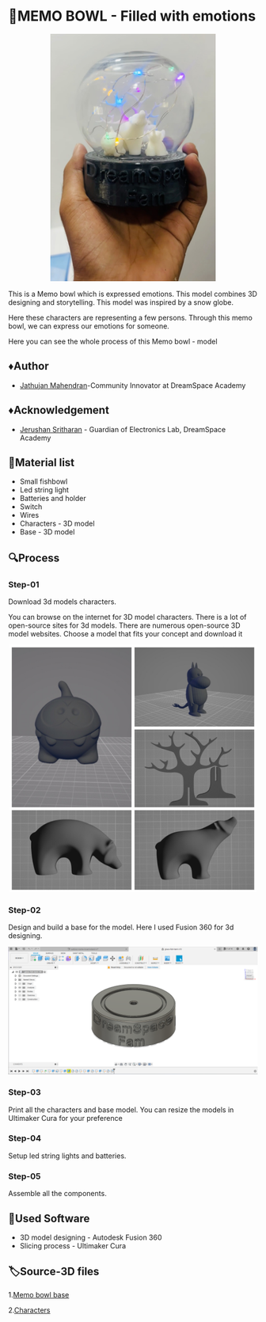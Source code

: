 
# :crystal_ball:MEMO BOWL - Filled with emotions 

<p align="center">
<img src="source/images/memo-bowl.jpg" height="500px" weidth="500px" >
</p>

This is a Memo bowl which is expressed emotions. This model combines 3D designing and storytelling. This model was inspired by a snow globe.

Here these characters are representing a few persons. Through this memo bowl, we can express our emotions for someone.

Here you can see the whole process of this Memo bowl - model

## :diamonds:Author

- [Jathujan Mahendran](https://www.linkedin.com/in/jathujanmahendran/)-Community Innovator at DreamSpace Academy


## :diamonds:Acknowledgement

 - [Jerushan Sritharan](https://www.linkedin.com/in/jerushan-sritharan-9017011b4) -   Guardian of Electronics Lab, DreamSpace Academy



## :jigsaw:Material list 
- Small fishbowl
- Led string light
- Batteries and holder
- Switch
- Wires
- Characters - 3D model
- Base - 3D model

## :mag:Process 

### Step-01

Download 3d models characters. 

You can browse on the internet for 3D model characters. There is a lot of open-source sites for 3d models. There are numerous open-source 3D model websites. Choose a model that fits your concept and download it
<p align="center">
<img src="source/images/characters.JPG" height="500px" weidth="500px" >
</p>

### Step-02
Design and build a base for the model. Here I used Fusion 360 for 3d designing.

<p align="center">
<img src="source/images/base.png" >
</p>

### Step-03
Print all the characters and base model. You can resize the models in Ultimaker Cura for your preference

### Step-04
Setup led string lights and batteries.

### Step-05
Assemble all the components.

## :link:Used Software

- 3D model designing - Autodesk Fusion 360
- Slicing process - Ultimaker Cura
## :label:Source-3D files

1.[Memo bowl base](https://github.com/JathujanMahendran/memo-bowl/blob/main/source/3d-files/memo-bowl-base.stl)

2.[Characters ](https://github.com/JathujanMahendran/memo-bowl/tree/main/source/3d-files/characters)
